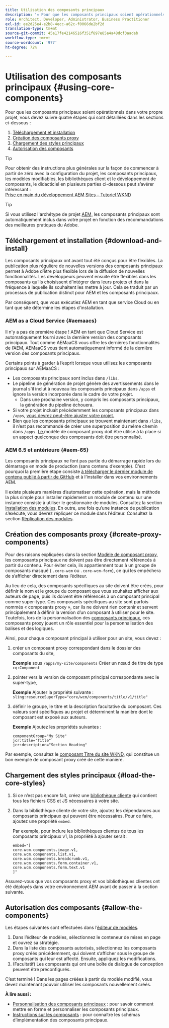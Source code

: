 ```yaml
---
title: Utilisation des composants principaux
description: '« Pour que les composants principaux soient opérationnels dans votre propre projet, suivez les quatre étapes ci-après : téléchargement et installation, création de composants proxy, chargement des styles principaux et autorisation des composants de vos modèles. »'
role: Architect, Developer, Administrator, Business Practitioner
exl-id: ee2d25e4-e2b8-4ecc-a62c-f0066de2bf2d
translation-type: tm+mt
source-git-commit: 45a17fe42146516f351f897e85a4a48dcf3aadab
workflow-type: tm+mt
source-wordcount: '977'
ht-degree: 72%

---
```


# Utilisation des composants principaux {#using-core-components}

Pour que les composants principaux soient opérationnels dans votre propre projet, vous devez suivre quatre étapes qui sont détaillées dans les sections ci-dessous :

1. [Téléchargement et installation](#download-and-install)
1. [Création des composants proxy](#create-proxy-components)
1. [Chargement des styles principaux](#load-the-core-styles)
1. [Autorisation des composants](#allow-the-components)

>[!TIP]
>
>Pour obtenir des instructions plus générales sur la façon de commencer à partir de zéro avec la configuration du projet, les composants principaux, les modèles modifiables, les bibliothèques client et le développement de composants, le didacticiel en plusieurs parties ci-dessous peut s’avérer intéressant :\
>[Prise en main du développement AEM Sites – Tutoriel WKND](https://docs.adobe.com/content/help/fr-FR/experience-manager-learn/getting-started-wknd-tutorial-develop/overview.html)

>[!TIP]
>
>Si vous utilisez l&#39;archétype de projet [AEM,](/help/developing/archetype/overview.md) les composants principaux sont automatiquement inclus dans votre projet en fonction des recommandations des meilleures pratiques du Adobe.

## Téléchargement et installation {#download-and-install}

Les composants principaux ont avant tout été conçus pour être flexibles. La publication plus régulière de nouvelles versions des composants principaux permet à Adobe d’être plus flexible lors de la diffusion de nouvelles fonctionnalités. Les développeurs peuvent ensuite être flexibles dans les composants qu’ils choisissent d’intégrer dans leurs projets et dans la fréquence à laquelle ils souhaitent les mettre à jour. Cela se traduit par un processus de publication distinct pour AEM et les composants principaux.

Par conséquent, que vous exécutiez AEM en tant que service Cloud ou en tant que site détermine les étapes d’installation.

### AEM as a Cloud Service {#aemaacs}

Il n&#39;y a pas de première étape ! AEM en tant que Cloud Service est automatiquement fourni avec la dernière version des composants principaux. Tout comme AEMaaCS vous offre les dernières fonctionnalités de l’AEM, AEMaaCS vous tient automatiquement informé de la dernière version des composants principaux.

Certains points à garder à l’esprit lorsque vous utilisez les composants principaux sur AEMaaCS :

* Les composants principaux sont inclus dans `/libs`.
* Le pipeline de génération de projet génère des avertissements dans le journal s&#39;il inclut à nouveau les composants principaux dans `/apps` et ignore la version incorporée dans le cadre de votre projet.
   * Dans une prochaine version, y compris les composants principaux, la génération du pipeline échouera.
* Si votre projet incluait précédemment les composants principaux dans `/apps`, [vous devrez peut-être ajuster votre projet.](/help/developing/overview.md#via-aemaacs)
* Bien que les composants principaux se trouvent maintenant dans `/libs`, il n’est pas recommandé de créer une superposition du même chemin dans `/apps`. [Le ](/help/developing/guidelines.md#proxy-component-pattern) modèle de composant proxy doit être utilisé à la place si un aspect quelconque des composants doit être personnalisé.

### AEM 6.5 et antérieure {#aem-65}

Les composants principaux ne font pas partie du démarrage rapide lors du démarrage en mode de production (sans contenu d’exemple). C’est pourquoi la première étape consiste [à télécharger le dernier module de contenu publié à partir de GitHub](https://github.com/adobe/aem-core-wcm-components/releases/latest) et à l’installer dans vos environnements AEM.

Il existe plusieurs manières d’automatiser cette opération, mais la méthode la plus simple pour installer rapidement un module de contenu sur une instance consiste à utiliser le gestionnaire de modules. Consultez la section [Installation des modules](https://docs.adobe.com/content/help/fr-FR/experience-manager-65/administering/contentmanagement/package-manager.html#installing-packages). En outre, une fois qu’une instance de publication s’exécute, vous devrez répliquer ce module dans l’éditeur. Consultez la section [Réplication des modules](https://docs.adobe.com/content/help/fr-FR/experience-manager-65/administering/contentmanagement/package-manager.html#replicating-packages).

## Création des composants proxy {#create-proxy-components}

Pour des raisons expliquées dans la section [Modèle de composant proxy](/help/developing/guidelines.md#proxy-component-pattern), les composants principaux ne doivent pas être directement référencés à partir du contenu. Pour éviter cela, ils appartiennent tous à un groupe de composants masqué ( `.core-wcm` ou `.core-wcm-form`), ce qui les empêchera de s’afficher directement dans l’éditeur.

Au lieu de cela, des composants spécifiques au site doivent être créés, pour définir le nom et le groupe du composant que vous souhaitez afficher aux auteurs de page, puis ils doivent être référencés à un composant principal comme super-type. Ces composants spécifiques au site sont parfois nommés « composants proxy », car ils ne doivent rien contenir et servent principalement à définir la version d’un composant à utiliser pour le site. Toutefois, lors de la personnalisation des [composants principaux](/help/developing/customizing.md), ces composants proxy jouent un rôle essentiel pour la personnalisation des balises et des logiques.

Ainsi, pour chaque composant principal à utiliser pour un site, vous devez :

1. créer un composant proxy correspondant dans le dossier des composants du site,

   **Exemple**
sous `/apps/my-site/components` Créer un nœud de titre de type `cq:Component`

1. pointer vers la version de composant principal correspondante avec le super-type,

   **Exemple**
Ajouter la propriété suivante :\
   `sling:resourceSuperType="core/wcm/components/title/v1/title"`

1. définir le groupe, le titre et la description facultative du composant. Ces valeurs sont spécifiques au projet et déterminent la manière dont le composant est exposé aux auteurs.

   **Exemple**
Ajoutez les propriétés suivantes :

   ```shell
   componentGroup="My Site"
   jcr:title="Title"  
   jcr:description="Section Heading"
   ```

Par exemple, consultez le [composant Titre du site WKND](https://github.com/adobe/aem-guides-wknd/blob/master/ui.apps/src/main/content/jcr_root/apps/wknd/components/title/.content.xml), qui constitue un bon exemple de composant proxy créé de cette manière.

## Chargement des styles principaux {#load-the-core-styles}

1. Si ce n’est pas encore fait, créez une [bibliothèque cliente](https://experienceleague.adobe.com/docs/experience-manager-cloud-service/implementing/developing/full-stack/clientlibs.html?lang=fr-FR) qui contient tous les fichiers CSS et JS nécessaires à votre site.
1. Dans la bibliothèque cliente de votre site, ajoutez les dépendances aux composants principaux qui peuvent être nécessaires. Pour ce faire, ajoutez une propriété `embed`.

   Par exemple, pour inclure les bibliothèques clientes de tous les composants principaux v1, la propriété à ajouter serait :

   ```shell
   embed="[  
   core.wcm.components.image.v1,  
   core.wcm.components.list.v1,  
   core.wcm.components.breadcrumb.v1,  
   core.wcm.components.form.container.v1,  
   core.wcm.components.form.text.v1  
   ]"
   ```

Assurez-vous que vos composants proxy et vos bibliothèques clientes ont été déployés dans votre environnement AEM avant de passer à la section suivante.

## Autorisation des composants {#allow-the-components}

Les étapes suivantes sont effectuées dans l’[éditeur de modèles](https://docs.adobe.com/content/help/fr-FR/experience-manager-cloud-service/sites/authoring/features/templates.html).

1. Dans l’éditeur de modèles, sélectionnez le conteneur de mises en page et ouvrez sa stratégie.
1. Dans la liste des composants autorisés, sélectionnez les composants proxy créés précédemment, qui doivent s’afficher sous le groupe de composants qui leur est affecté. Ensuite, appliquez les modifications.
1. (Facultatif) Les composants qui ont une boîte de dialogue de conception peuvent être préconfigurés.

C’est terminé ! Dans les pages créées à partir du modèle modifié, vous devez maintenant pouvoir utiliser les composants nouvellement créés.

**À lire aussi :**

* [Personnalisation des composants principaux](/help/developing/customizing.md) : pour savoir comment mettre en forme et personnaliser les composants principaux.
* [Instructions sur les composants](/help/developing/guidelines.md) : pour connaître les schémas d’implémentation des composants principaux.
